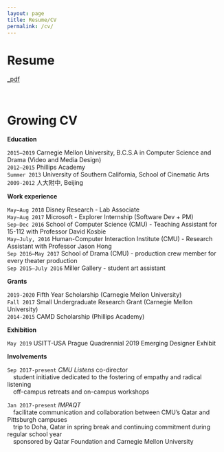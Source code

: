```yaml
---
layout: page
title: Resume/CV
permalink: /cv/
---
```


# Resume 
[_pdf](/assets/joycewang_0818_2.pdf)

<br>

# Growing CV

**Education**

`2015–2019` Carnegie Mellon University, B.C.S.A in Computer Science and Drama (Video and Media Design)  
`2012–2015` Phillips Academy  
`Summer 2013` University of Southern California, School of Cinematic Arts  
`2009-2012` 人大附中, Beijing

**Work experience**

`May–Aug 2018` Disney Research - Lab Associate  
`May–Aug 2017` Microsoft - Explorer Internship (Software Dev + PM)  
`Sep–Dec 2016` School of Computer Science (CMU) - Teaching Assistant for 15-112 with Professor David Kosbie  
`May–July, 2016` Human-Computer Interaction Institute (CMU) - Research Assistant with Professor Jason Hong  
`Sep 2016–May 2017` School of Drama (CMU) - production crew member for every theater production  
`Sep 2015–July 2016` Miller Gallery - student art assistant  

**Grants**

`2019-2020` Fifth Year Scholarship (Carnegie Mellon University)  
`Fall 2017` Small Undergraduate Research Grant (Carnegie Mellon University)  
`2014-2015` CAMD Scholarship (Phillips Academy)  

**Exhibition**

`May 2019` USITT-USA Prague Quadrennial 2019 Emerging Designer Exhibit

**Involvements**

`Sep 2017-present` *CMU Listens* co-director  
&emsp;student initiative dedicated to the fostering of empathy and radical listening  
&emsp;off-campus retreats and on-campus workshops

`Jan 2017-present` *IMPAQT*  
&emsp;facilitate communication and collaboration between CMU’s Qatar and Pittsburgh campuses  
&emsp;trip to Doha, Qatar in spring break and continuing commitment during regular school year  
&emsp;sponsored by Qatar Foundation and Carnegie Mellon University